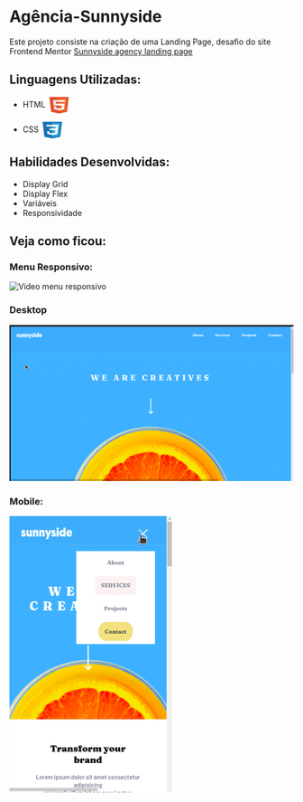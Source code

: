 # Agência-Sunnyside
Este projeto consiste na criação de uma Landing Page, desafio do site Frontend Mentor 
[Sunnyside agency landing page](https://www.frontendmentor.io/challenges/sunnyside-agency-landing-page-7yVs3B6ef)


## Linguagens Utilizadas:
- HTML <img align="center" alt="HTML" height="30" width="40" src="https://raw.githubusercontent.com/devicons/devicon/master/icons/html5/html5-original.svg">

- CSS  <img align="center" alt="CSS" height="30" width="40" src="https://raw.githubusercontent.com/devicons/devicon/master/icons/css3/css3-original.svg">

## Habilidades Desenvolvidas:
- Display Grid
- Display Flex
- Variáveis
- Responsividade

## Veja como ficou:

### Menu Responsivo:
 <img src="./Readme/Menu-responsivo.gif" alt="Video menu responsivo">
   

### Desktop
 <img src="./Readme/Desktop.gif" alt="gif do projeto em tela desktop">
 
### Mobile:
  <img src="./Readme/Mobile.gif" alt="gif do projeto em tela mobile">


